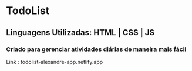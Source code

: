 # TodoList

<h2>Linguagens Utilizadas: HTML | CSS | JS</h2>

<h3>Criado para gerenciar atividades diárias de maneira mais fácil</h3>
Link : todolist-alexandre-app.netlify.app
